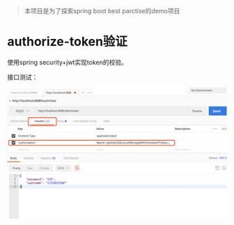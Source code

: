 > 本项目是为了探索spring boot best parctise的demo项目
# authorize-token验证
使用spring security+jwt实现token的校验。

接口测试：

![postman测试图](postman_test.jpeg)

